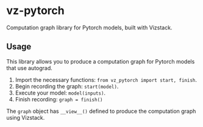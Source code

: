 # vz-pytorch
Computation graph library for Pytorch models, built with Vizstack.

## Usage
This library allows you to produce a computation graph for Pytorch models that use autograd.

1. Import the necessary functions: `from vz_pytorch import start, finish`.
2. Begin recording the graph: `start(model)`.
2. Execute your model: `model(inputs)`.
3. Finish recording: `graph = finish()`

The `graph` object has `__view__()` defined to produce the computation graph using Vizstack.
